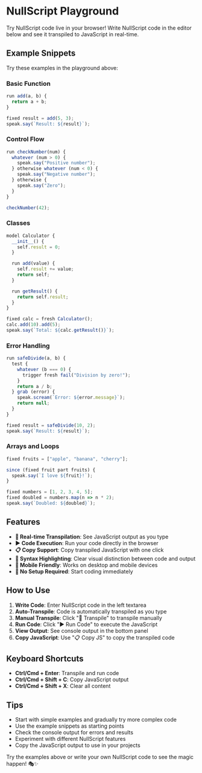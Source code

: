 # NullScript Playground

Try NullScript code live in your browser! Write NullScript code in the editor below and see it transpiled to JavaScript in real-time.

<ClientOnly>
  <NullScriptPlayground />
</ClientOnly>

## Example Snippets

Try these examples in the playground above:

### Basic Function
```javascript
run add(a, b) {
  return a + b;
}

fixed result = add(5, 3);
speak.say(`Result: ${result}`);
```

### Control Flow
```javascript
run checkNumber(num) {
  whatever (num > 0) {
    speak.say("Positive number");
  } otherwise whatever (num < 0) {
    speak.say("Negative number");
  } otherwise {
    speak.say("Zero");
  }
}

checkNumber(42);
```

### Classes
```javascript
model Calculator {
  __init__() {
    self.result = 0;
  }

  run add(value) {
    self.result += value;
    return self;
  }

  run getResult() {
    return self.result;
  }
}

fixed calc = fresh Calculator();
calc.add(10).add(5);
speak.say(`Total: ${calc.getResult()}`);
```

### Error Handling
```javascript
run safeDivide(a, b) {
  test {
    whatever (b === 0) {
      trigger fresh fail("Division by zero!");
    }
    return a / b;
  } grab (error) {
    speak.scream(`Error: ${error.message}`);
    return null;
  }
}

fixed result = safeDivide(10, 2);
speak.say(`Result: ${result}`);
```

### Arrays and Loops
```javascript
fixed fruits = ["apple", "banana", "cherry"];

since (fixed fruit part fruits) {
  speak.say(`I love ${fruit}!`);
}

fixed numbers = [1, 2, 3, 4, 5];
fixed doubled = numbers.map(n => n * 2);
speak.say(`Doubled: ${doubled}`);
```

## Features

- **🔄 Real-time Transpilation**: See JavaScript output as you type
- **▶️ Code Execution**: Run your code directly in the browser
- **📋 Copy Support**: Copy transpiled JavaScript with one click
- **🎨 Syntax Highlighting**: Clear visual distinction between code and output
- **📱 Mobile Friendly**: Works on desktop and mobile devices
- **🚀 No Setup Required**: Start coding immediately

## How to Use

1. **Write Code**: Enter NullScript code in the left textarea
2. **Auto-Transpile**: Code is automatically transpiled as you type
3. **Manual Transpile**: Click "🔄 Transpile" to transpile manually
4. **Run Code**: Click "▶️ Run Code" to execute the JavaScript
5. **View Output**: See console output in the bottom panel
6. **Copy JavaScript**: Use "📋 Copy JS" to copy the transpiled code

## Keyboard Shortcuts

- **Ctrl/Cmd + Enter**: Transpile and run code
- **Ctrl/Cmd + Shift + C**: Copy JavaScript output
- **Ctrl/Cmd + Shift + X**: Clear all content

## Tips

- Start with simple examples and gradually try more complex code
- Use the example snippets as starting points
- Check the console output for errors and results
- Experiment with different NullScript features
- Copy the JavaScript output to use in your projects

Try the examples above or write your own NullScript code to see the magic happen! 🎭✨
